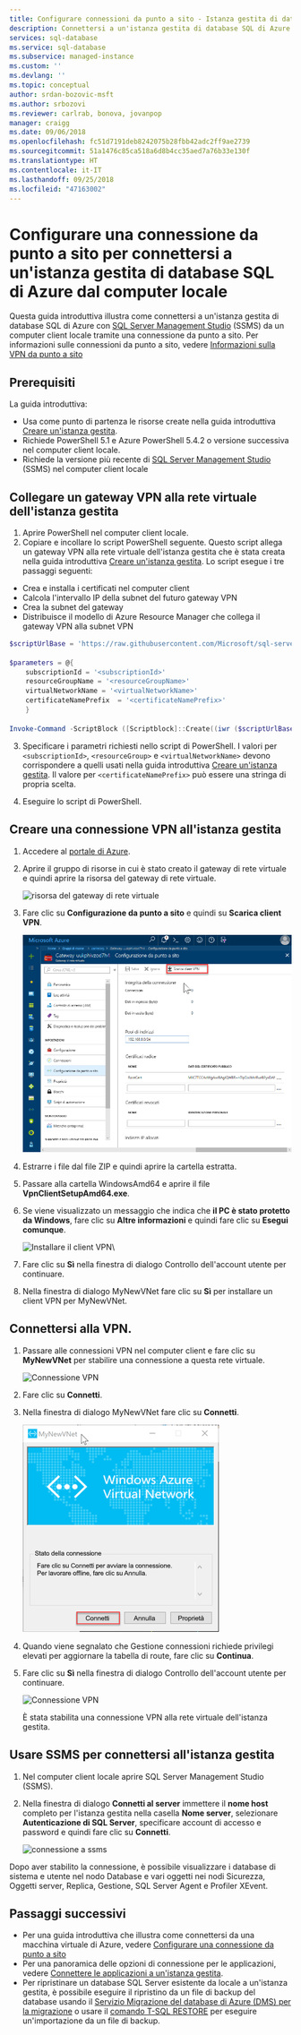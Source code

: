 ```yaml
---
title: Configurare connessioni da punto a sito - Istanza gestita di database SQL di Azure | Microsoft Docs
description: Connettersi a un'istanza gestita di database SQL di Azure tramite SQL Server Management Studio usando una connessione da punto a sito da un computer client locale.
services: sql-database
ms.service: sql-database
ms.subservice: managed-instance
ms.custom: ''
ms.devlang: ''
ms.topic: conceptual
author: srdan-bozovic-msft
ms.author: srbozovi
ms.reviewer: carlrab, bonova, jovanpop
manager: craigg
ms.date: 09/06/2018
ms.openlocfilehash: fc51d7191deb8242075b28fbb42adc2ff9ae2739
ms.sourcegitcommit: 51a1476c85ca518a6d8b4cc35aed7a76b33e130f
ms.translationtype: HT
ms.contentlocale: it-IT
ms.lasthandoff: 09/25/2018
ms.locfileid: "47163002"
---
```

# <a name="configure-a-point-to-site-connection-to-connect-to-an-azure-sql-database-managed-instance-from-on-premises-computer"></a>Configurare una connessione da punto a sito per connettersi a un'istanza gestita di database SQL di Azure dal computer locale

Questa guida introduttiva illustra come connettersi a un'istanza gestita di database SQL di Azure con [SQL Server Management Studio](https://docs.microsoft.com/sql/ssms/sql-server-management-studio-ssms) (SSMS) da un computer client locale tramite una connessione da punto a sito. Per informazioni sulle connessioni da punto a sito, vedere [Informazioni sulla VPN da punto a sito](../vpn-gateway/point-to-site-about.md)

## <a name="prerequisites"></a>Prerequisiti

La guida introduttiva:
- Usa come punto di partenza le risorse create nella guida introduttiva [Creare un'istanza gestita](sql-database-managed-instance-get-started.md).
- Richiede PowerShell 5.1 e Azure PowerShell 5.4.2 o versione successiva nel computer client locale.
- Richiede la versione più recente di [SQL Server Management Studio](https://docs.microsoft.com/sql/ssms/sql-server-management-studio-ssms) (SSMS) nel computer client locale

## <a name="attach-a-vpn-gateway-to-your-managed-instance-virtual-network"></a>Collegare un gateway VPN alla rete virtuale dell'istanza gestita

1. Aprire PowerShell nel computer client locale.
2. Copiare e incollare lo script PowerShell seguente. Questo script allega un gateway VPN alla rete virtuale dell'istanza gestita che è stata creata nella guida introduttiva [Creare un'istanza gestita](sql-database-managed-instance-get-started.md). Lo script esegue i tre passaggi seguenti:
  - Crea e installa i certificati nel computer client
  - Calcola l'intervallo IP della subnet del futuro gateway VPN
  - Crea la subnet del gateway
  - Distribuisce il modello di Azure Resource Manager che collega il gateway VPN alla subnet VPN

   ```powershell
   $scriptUrlBase = 'https://raw.githubusercontent.com/Microsoft/sql-server-samples/master/samples/manage/azure-sql-db-managed-instance/attach-vpn-gateway'

   $parameters = @{
       subscriptionId = '<subscriptionId>'
       resourceGroupName = '<resourceGroupName>'
       virtualNetworkName = '<virtualNetworkName>'
       certificateNamePrefix  = '<certificateNamePrefix>'
       }

   Invoke-Command -ScriptBlock ([Scriptblock]::Create((iwr ($scriptUrlBase+'/attachVPNGateway.ps1?t='+ [DateTime]::Now.Ticks)).Content)) -ArgumentList $parameters, $scriptUrlBase 
   ```

3. Specificare i parametri richiesti nello script di PowerShell. I valori per `<subscriptionId>`, `<resourceGroup>` e `<virtualNetworkName>` devono corrispondere a quelli usati nella guida introduttiva [Creare un'istanza gestita](sql-database-managed-instance-get-started.md). Il valore per `<certificateNamePrefix>` può essere una stringa di propria scelta.

4. Eseguire lo script di PowerShell.

## <a name="create-a-vpn-connection-to-your-managed-instance"></a>Creare una connessione VPN all'istanza gestita

1. Accedere al [portale di Azure](https://portal.azure.com/).
2. Aprire il gruppo di risorse in cui è stato creato il gateway di rete virtuale e quindi aprire la risorsa del gateway di rete virtuale.

    ![risorsa del gateway di rete virtuale](./media/sql-database-managed-instance-configure-p2s/vnet-gateway.png)  

3. Fare clic su **Configurazione da punto a sito** e quindi su **Scarica client VPN**.

    ![Scaricare il client VPN](./media/sql-database-managed-instance-configure-p2s/download-vpn-client.png)  
4. Estrarre i file dal file ZIP e quindi aprire la cartella estratta. 
5. Passare alla cartella WindowsAmd64 e aprire il file **VpnClientSetupAmd64.exe**.
6. Se viene visualizzato un messaggio che indica che **il PC è stato protetto da Windows**, fare clic su **Altre informazioni** e quindi fare clic su **Esegui comunque**.

    ![Installare il client VPN](./media/sql-database-managed-instance-configure-p2s/vpn-client-defender.png)\
7. Fare clic su **Sì** nella finestra di dialogo Controllo dell'account utente per continuare.
8. Nella finestra di dialogo MyNewVNet fare clic su **Sì** per installare un client VPN per MyNewVNet.

## <a name="connect-to-the-vpn-connection"></a>Connettersi alla VPN.

1. Passare alle connessioni VPN nel computer client e fare clic su **MyNewVNet** per stabilire una connessione a questa rete virtuale.

    ![Connessione VPN](./media/sql-database-managed-instance-configure-p2s/vpn-connection.png)  
2. Fare clic su **Connetti**.
3. Nella finestra di dialogo MyNewVNet fare clic su **Connetti**.

    ![Connessione VPN](./media/sql-database-managed-instance-configure-p2s/vpn-connection2.png)  
4. Quando viene segnalato che Gestione connessioni richiede privilegi elevati per aggiornare la tabella di route, fare clic su **Continua**.
5. Fare clic su **Sì** nella finestra di dialogo Controllo dell'account utente per continuare.

    ![Connessione VPN](./media/sql-database-managed-instance-configure-p2s/vpn-connection-succeeded.png)  

   È stata stabilita una connessione VPN alla rete virtuale dell'istanza gestita.

## <a name="use-ssms-to-connect-to-the-managed-instance"></a>Usare SSMS per connettersi all'istanza gestita

1. Nel computer client locale aprire SQL Server Management Studio (SSMS).
 
2. Nella finestra di dialogo **Connetti al server** immettere il **nome host** completo per l'istanza gestita nella casella **Nome server**, selezionare **Autenticazione di SQL Server**, specificare account di accesso e password e quindi fare clic su **Connetti**.

    ![connessione a ssms](./media/sql-database-managed-instance-configure-vm/ssms-connect.png)  

Dopo aver stabilito la connessione, è possibile visualizzare i database di sistema e utente nel nodo Database e vari oggetti nei nodi Sicurezza, Oggetti server, Replica, Gestione, SQL Server Agent e Profiler XEvent.

## <a name="next-steps"></a>Passaggi successivi

- Per una guida introduttiva che illustra come connettersi da una macchina virtuale di Azure, vedere [Configurare una connessione da punto a sito](sql-database-managed-instance-configure-p2s.md)
- Per una panoramica delle opzioni di connessione per le applicazioni, vedere [Connettere le applicazioni a un'istanza gestita](sql-database-managed-instance-connect-app.md).
- Per ripristinare un database SQL Server esistente da locale a un'istanza gestita, è possibile eseguire il ripristino da un file di backup del database usando il [Servizio Migrazione del database di Azure (DMS) per la migrazione](../dms/tutorial-sql-server-to-managed-instance.md) o usare il [comando T-SQL RESTORE](sql-database-managed-instance-get-started-restore.md) per eseguire un'importazione da un file di backup.

